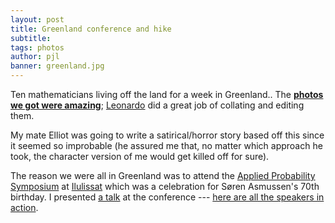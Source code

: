 ```yaml
---
layout: post
title: Greenland conference and hike
subtitle:
tags: photos
author: pjl
banner: greenland.jpg
---
```


Ten mathematicians living off the land for a week in Greenland.. The [__photos we got were amazing__](https://www.flickr.com/photos/32911979@N00/collections/72157680705107283/); [Leonardo](https://www.liverpool.ac.uk/mathematical-sciences/staff/leonardo-rojas-nandayapa/) did a great job of collating and editing them.

My mate Elliot was going to write a satirical/horror story based off this since it seemed so improbable (he assured me that, no matter which approach he took, the character version of me would get killed off for sure).

The reason we were all in Greenland was to attend the [Applied Probability Symposium](http://thiele.au.dk/events/conferences/2016/ilulissat/) at [Ilulissat](https://www.flickr.com/photos/32911979@N00/sets/72157671794657990) which was a celebration for Søren Asmussen's 70th birthday. I presented [a talk](/pdfs/greenland.pdf) at the conference --- [here are all the speakers in action](https://www.flickr.com/photos/32911979@N00/sets/72157672172055201).